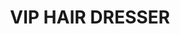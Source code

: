 ---
title: "VIP HAIR DRESSER"
url: /karachi/vip-hair-dresser-669-adam-soomar-st-jamshed-quarters-shikarpur-colony/
shop: hairdresser
---